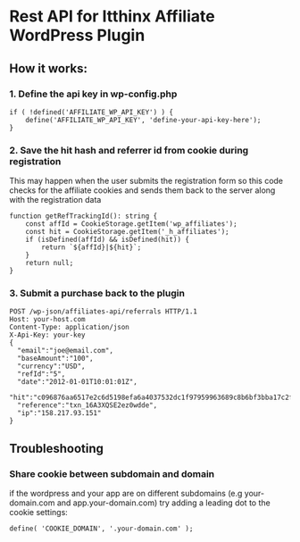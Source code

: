 # Rest API for Itthinx Affiliate WordPress Plugin

## How it works:

### 1. Define the api key in wp-config.php

```
if ( !defined('AFFILIATE_WP_API_KEY') ) {
    define('AFFILIATE_WP_API_KEY', 'define-your-api-key-here');
}
```

### 2. Save the hit hash and referrer id from cookie during registration

This may happen when the user submits the registration form so this code checks for the affiliate cookies and sends them back to the server along with the registration data

```
function getRefTrackingId(): string {
    const affId = CookieStorage.getItem('wp_affiliates');
    const hit = CookieStorage.getItem('_h_affiliates');
    if (isDefined(affId) && isDefined(hit)) {
        return `${affId}|${hit}`;
    }
    return null;
}
```

### 3. Submit a purchase back to the plugin

```
POST /wp-json/affiliates-api/referrals HTTP/1.1
Host: your-host.com
Content-Type: application/json
X-Api-Key: your-key
{
  "email":"joe@email.com",
  "baseAmount":"100",
  "currency":"USD",
  "refId":"5",
  "date":"2012-01-01T10:01:01Z",
  "hit":"c096876aa6517e2c6d5198efa6a4037532dc1f97959963689c8b6bf3bba17c2f",
  "reference":"txn_16A3XQSE2ez0wdde",
  "ip":"158.217.93.151"
}
```

## Troubleshooting

### Share cookie between subdomain and domain
if the wordpress and your app are on different subdomains
(e.g your-domain.com and app.your-domain.com)
try adding a leading dot to the cookie settings:
```
define( 'COOKIE_DOMAIN', '.your-domain.com' );
```
